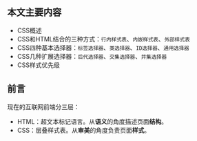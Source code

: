 ## 本文主要内容

- CSS概述
- CSS和HTML结合的三种方式：`行内样式表`、`内嵌样式表`、`外部样式表`
- CSS四种基本选择器：`标签选择器`、`类选择器`、`ID选择器`、`通用选择器`
- CSS几种扩展选择器：`后代选择器`、`交集选择器`、`并集选择器`
- CSS样式优先级



## 前言

现在的互联网前端分三层：

- HTML：超文本标记语言。从**语义**的角度描述页面**结构**。
- CSS：层叠样式表。从**审美**的角度负责页面**样式**。